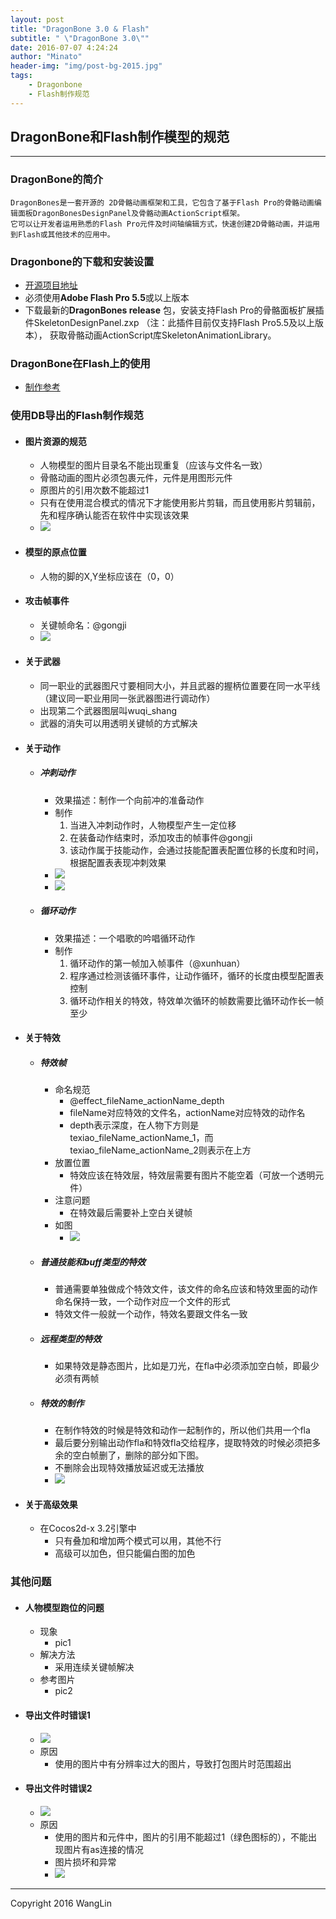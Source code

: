 ```yaml
---
layout: post
title: "DragonBone 3.0 & Flash"
subtitle: " \"DragonBone 3.0\""
date: 2016-07-07 4:24:24
author: "Minato"
header-img: "img/post-bg-2015.jpg"
tags:
    - Dragonbone
    - Flash制作规范
---
```


## DragonBone和Flash制作模型的规范

<!-- create time: 2016-07-07 11:24:24  -->
-----

### DragonBone的简介


    DragonBones是一套开源的 2D骨骼动画框架和工具，它包含了基于Flash Pro的骨骼动画编辑面板DragonBonesDesignPanel及骨骼动画ActionScript框架。
    它可以让开发者运用熟悉的Flash Pro元件及时间轴编辑方式，快速创建2D骨骼动画，并运用到Flash或其他技术的应用中。

### Dragonbone的下载和安装设置
+ [开源项目地址][url7]
+ 必须使用**Adobe Flash Pro 5.5**或以上版本
+ 下载最新的**DragonBones release** 包，安装支持Flash Pro的骨骼面板扩展插件SkeletonDesignPanel.zxp （注：此插件目前仅支持Flash Pro5.5及以上版本）， 获取骨骼动画ActionScript库SkeletonAnimationLibrary。

### DragonBone在Flash上的使用
+ [制作参考][url8]

### 使用DB导出的Flash制作规范

* #### 图片资源的规范
    * 人物模型的图片目录名不能出现重复（应该与文件名一致）
    * 骨骼动画的图片必须包裹元件，元件是用图形元件
    * 原图片的引用次数不能超过1
    * 只有在使用混合模式的情况下才能使用影片剪辑，而且使用影片剪辑前，先和程序确认能否在软件中实现该效果    
    * ![][pic2]

* #### 模型的原点位置
    * 人物的脚的X,Y坐标应该在（0，0）

* #### 攻击帧事件
    * 关键帧命名：@gongji
    * ![][pic3]
    
* #### 关于武器
    * 同一职业的武器图尺寸要相同大小，并且武器的握柄位置要在同一水平线（建议同一职业用同一张武器图进行调动作）       
    * 出现第二个武器图层叫wuqi_shang
    * 武器的消失可以用透明关键帧的方式解决
    
* #### 关于动作
    * ##### 冲刺动作
        * 效果描述：制作一个向前冲的准备动作
        * 制作
            1. 当进入冲刺动作时，人物模型产生一定位移
            2. 在装备动作结束时，添加攻击的帧事件@gongji
            3. 该动作属于技能动作，会通过技能配置表配置位移的长度和时间，根据配置表表现冲刺效果
        * ![][pic5]
        * ![][pic6]
        
    * ##### 循环动作
        * 效果描述：一个唱歌的吟唱循环动作
        * 制作
            1. 循环动作的第一帧加入帧事件（@xunhuan）
            2. 程序通过检测该循环事件，让动作循环，循环的长度由模型配置表控制
            3. 循环动作相关的特效，特效单次循环的帧数需要比循环动作长一帧至少

* #### 关于特效
    * ##### 特效帧
        * 命名规范
            * @effect_fileName_actionName_depth
            * fileName对应特效的文件名，actionName对应特效的动作名
            * depth表示深度，在人物下方则是texiao_fileName_actionName_1，而texiao_fileName_actionName_2则表示在上方
        * 放置位置
            * 特效应该在特效层，特效层需要有图片不能空着（可放一个透明元件）
        * 注意问题
            * 在特效最后需要补上空白关键帧
        * 如图
            * ![][pic1]
        
    * ##### 普通技能和buff类型的特效
        * 普通需要单独做成个特效文件，该文件的命名应该和特效里面的动作命名保持一致，一个动作对应一个文件的形式
        * 特效文件一般就一个动作，特效名要跟文件名一致
        
    * ##### 远程类型的特效
        * 如果特效是静态图片，比如是刀光，在fla中必须添加空白帧，即最少必须有两帧
        
    * ##### 特效的制作
        * 在制作特效的时候是特效和动作一起制作的，所以他们共用一个fla
        * 最后要分别输出动作fla和特效fla交给程序，提取特效的时候必须把多余的空白帧删了，删除的部分如下图。        * 不删除会出现特效播放延迟或无法播放
        * ![][pic7]
        
* #### 关于高级效果
    * 在Cocos2d-x 3.2引擎中
        * 只有叠加和增加两个模式可以用，其他不行
        * 高级可以加色，但只能偏白图的加色


### 其他问题
* #### 人物模型跑位的问题
    * 现象
        * pic1
    * 解决方法
        * 采用连续关键帧解决
    * 参考图片
        * pic2
* #### 导出文件时错误1
    * ![][pic4]
    * 原因
        * 使用的图片中有分辨率过大的图片，导致打包图片时范围超出
* #### 导出文件时错误2
    * ![][pic8]
    * 原因
        * 使用的图片和元件中，图片的引用不能超过1（绿色图标的），不能出现图片有as连接的情况
        * 图片损坏和异常
        * ![][pic9]


[url1]:http://dragonbones.effecthub.com/getting_started_cn.html
[url2]:https://github.com/DragonBones/DragonBonesCPP
[url3]:https://github.com/DragonBones/DesignPanel
[url4]:http://www.litefeel.com/how-to-do-lua-bindings-for-dragonbones-vs/
[url5]:http://www.litefeel.com/how-to-do-lua-bindings-for-dragonbones-android/
[url6]:http://www.litefeel.com/how-to-use-dragonbones-in-lua/
[url7]:http://dragonbones.github.com
[url8]:http://dragonbones.github.io/getting_started_cn.html


[pic1]:../../../../img/post_db_flash/po1.png
[pic2]:../../../../img/post_db_flash/po2.png
[pic3]:../../../../img/post_db_flash/po3.png
[pic4]:../../../../img/post_db_flash/po4.png
[pic5]:../../../../img/post_db_flash/po5.png
[pic6]:../../../../img/post_db_flash/po6.png
[pic7]:../../../../img/post_db_flash/po7.png
[pic8]:../../../../img/post_db_flash/po8.png
[pic9]:../../../../img/post_db_flash/po9.png


----
Copyright 2016 WangLin



